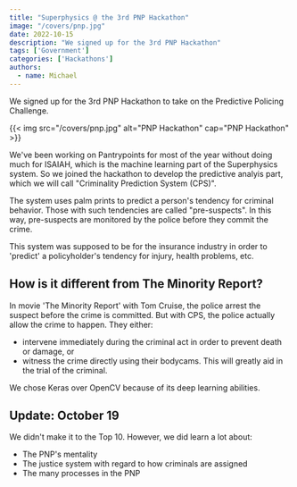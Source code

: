```yaml
---
title: "Superphysics @ the 3rd PNP Hackathon"
image: "/covers/pnp.jpg"
date: 2022-10-15
description: "We signed up for the 3rd PNP Hackathon"
tags: ['Government']
categories: ['Hackathons']
authors:
  - name: Michael
---
```




We signed up for the 3rd PNP Hackathon to take on the Predictive Policing Challenge. 

{{< img src="/covers/pnp.jpg" alt="PNP Hackathon" cap="PNP Hackathon" >}}

We've been working on Pantrypoints for most of the year without doing much for ISAIAH, which is the machine learning part of the Superphysics system. So we joined the hackathon to develop the predictive analyis part, which we will call "Criminality Prediction System (CPS)".

The system uses palm prints to predict a person's tendency for criminal behavior. Those with such tendencies are called "pre-suspects". In this way, pre-suspects are monitored by the police before they commit the crime. 


This system was supposed to be for the insurance industry in order to 'predict' a policyholder's tendency for injury, health problems, etc. 

	

## How is it different from The Minority Report?


In movie 'The Minority Report' with Tom Cruise, the police arrest the suspect before the crime is committed. But with CPS, the police actually allow the crime to happen. They either:
- intervene immediately during the criminal act in order to prevent death or damage, or 
- witness the crime directly using their bodycams. This will greatly aid in the trial of the criminal.  

We chose Keras over OpenCV because of its deep learning abilities. 



## Update: October 19

We didn't make it to the Top 10. However, we did learn a lot about:

- The PNP's mentality
- The justice system with regard to how criminals are assigned
- The many processes in the PNP


<!-- where I pitched the use of palm prints for criminal profiling. I put the palms of world leaders such as Putin and Trump.  -->